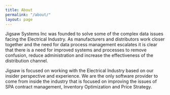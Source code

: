 ```yaml
---
title: About
permalink: "/about/"
layout: page
---
```


Jigsaw Systems Inc was founded to solve some of the complex data issues facing the Electrical Industry. As manufacturers and distributors work closer together and the need for data process management escalates it is clear that there is a need for improved systems and processes to remove confusion, reduce administration and increase the effectiveness of the distribution channel. 

Jigsaw is focused on working with the Electrical Industry based on our insider perspective and experience. We are the only software provider to come from inside the industry that is focused on improving the issues of SPA contract management, Inventory Optimization and Price Strategy.  